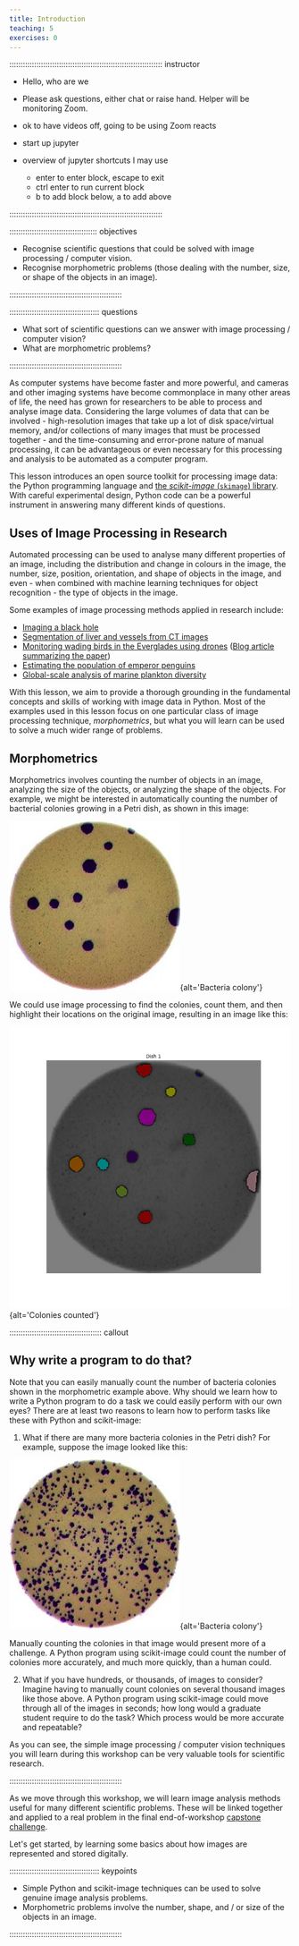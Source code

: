 ```yaml
---
title: Introduction
teaching: 5
exercises: 0
---
```


:::::::::::::::::::::::::::::::::::::::::::::::::::::::::::::::::::: instructor

- Hello, who are we
- Please ask questions, either chat or raise hand. Helper will be monitoring Zoom.
- ok to have videos off, going to be using Zoom reacts

- start up jupyter
- overview of jupyter shortcuts I may use
  - enter to enter block, escape to exit
  - ctrl enter to run current block
  - b to add block below, a to add above

::::::::::::::::::::::::::::::::::::::::::::::::::::::::::::::::::::

::::::::::::::::::::::::::::::::::::::: objectives

- Recognise scientific questions that could be solved with image processing / computer vision.
- Recognise morphometric problems (those dealing with the number, size, or shape of the objects in an image).

::::::::::::::::::::::::::::::::::::::::::::::::::

:::::::::::::::::::::::::::::::::::::::: questions

- What sort of scientific questions can we answer with image processing / computer vision?
- What are morphometric problems?

::::::::::::::::::::::::::::::::::::::::::::::::::

As computer systems have become faster and more powerful,
and cameras and other imaging systems have become commonplace
in many other areas of life,
the need has grown for researchers to be able to
process and analyse image data.
Considering the large volumes of data that can be involved -
high-resolution images that take up a lot of disk space/virtual memory,
and/or collections of many images that must be processed together -
and the time-consuming and error-prone nature of manual processing,
it can be advantageous or even necessary for this processing and analysis
to be automated as a computer program.

This lesson introduces an open source toolkit for processing image data:
the Python programming language
and [the *scikit-image* (`skimage`) library](https://scikit-image.org/).
With careful experimental design,
Python code can be a powerful instrument in answering many different kinds of questions.

## Uses of Image Processing in Research

Automated processing can be used to analyse many different properties of an image,
including the distribution and change in colours in the image,
the number, size, position, orientation, and shape of objects in the image,
and even - when combined with machine learning techniques for object recognition -
the type of objects in the image.

Some examples of image processing methods applied in research include:

- [Imaging a black hole](https://iopscience.iop.org/article/10.3847/2041-8213/ab0e85)
- [Segmentation of liver and vessels from CT images](https://doi.org/10.1016/j.cmpb.2017.12.008)
- [Monitoring wading birds in the Everglades using drones](https://dx.doi.org/10.1002/rse2.421) ([Blog article summarizing the paper](https://jabberwocky.weecology.org/2024/07/29/monitoring-wading-birds-in-near-real-time-using-drones-and-computer-vision/))
- [Estimating the population of emperor penguins](https://www.ncbi.nlm.nih.gov/pmc/articles/PMC3325796/)
- [Global-scale analysis of marine plankton diversity](https://www.cell.com/cell/fulltext/S0092-8674\(19\)31124-9)

With this lesson,
we aim to provide a thorough grounding in the fundamental concepts and skills
of working with image data in Python.
Most of the examples used in this lesson focus on
one particular class of image processing technique, *morphometrics*,
but what you will learn can be used to solve a much wider range of problems.

## Morphometrics

Morphometrics involves counting the number of objects in an image,
analyzing the size of the objects,
or analyzing the shape of the objects.
For example, we might be interested in automatically counting
the number of bacterial colonies growing in a Petri dish,
as shown in this image:

![](fig/colonies-01.jpg){alt='Bacteria colony'}

We could use image processing to find the colonies, count them,
and then highlight their locations on the original image,
resulting in an image like this:

![](fig/colony-mask.png){alt='Colonies counted'}

:::::::::::::::::::::::::::::::::::::::::  callout

## Why write a program to do that?

Note that you can easily manually count the number of bacteria colonies
shown in the morphometric example above.
Why should we learn how to write a Python program to do a task
we could easily perform with our own eyes?
There are at least two reasons to learn how to perform tasks like these
with Python and scikit-image:

1. What if there are many more bacteria colonies in the Petri dish?
  For example, suppose the image looked like this:

![](fig/colonies-03.jpg){alt='Bacteria colony'}

Manually counting the colonies in that image would present more of a challenge.
A Python program using scikit-image could count the number of colonies more accurately,
and much more quickly, than a human could.

2. What if you have hundreds, or thousands, of images to consider?
  Imagine having to manually count colonies on several thousand images
  like those above.
  A Python program using scikit-image could move through all of the images in seconds;
  how long would a graduate student require to do the task?
  Which process would be more accurate and repeatable?

As you can see, the simple image processing / computer vision techniques you
will learn during this workshop can be very valuable tools for scientific
research.


::::::::::::::::::::::::::::::::::::::::::::::::::

As we move through this workshop,
we will learn image analysis methods useful for many different scientific problems.
These will be linked together
and applied to a real problem in the final end-of-workshop
[capstone challenge](09-challenges.md).

Let's get started,
by learning some basics about how images are represented and stored digitally.

:::::::::::::::::::::::::::::::::::::::: keypoints

- Simple Python and scikit-image techniques can be used to solve genuine image analysis problems.
- Morphometric problems involve the number, shape, and / or size of the objects in an image.

::::::::::::::::::::::::::::::::::::::::::::::::::
